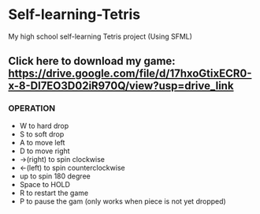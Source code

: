 # Self-learning-Tetris
My high school self-learning Tetris project (Using SFML)

Click here to download my game: <br>
https://drive.google.com/file/d/17hxoGtixECR0-x-8-Dl7EO3D02iR970Q/view?usp=drive_link
--
### OPERATION

* W to hard drop
* S to soft drop
* A to move left
* D to move right
* ->(right) to spin clockwise
* <-(left) to spin counterclockwise
* up to spin 180 degree
* Space to HOLD
* R to restart the game
* P to pause the gam (only works when piece is not yet dropped)

